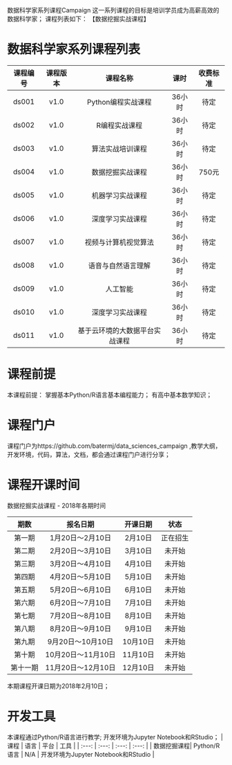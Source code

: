 数据科学家系列课程Campaign
这一系列课程的目标是培训学员成为高薪高效的数据科学家； 课程列表如下：
【数据挖掘实战课程】

# 数据科学家系列课程列表
| 课程编号 | 课程版本 | 课程名称 | 课时 | 收费标准 |
| :---: | :---: | :---: | :---: | :---: | 
| ds001 | v1.0 | Python编程实战课程 | 36小时 | 待定 |
| ds002 | v1.0 | R编程实战课程 | 36小时 | 待定 |
| ds003 | v1.0 | 算法实战培训课程 | 36小时 | 待定 |
| ds004 | v1.0 | 数据挖掘实战课程 | 36小时 | 750元 |
| ds005 | v1.0 | 机器学习实战课程 | 36小时 | 待定 |
| ds006 | v1.0 | 深度学习实战课程 | 36小时 | 待定 |
| ds007 | v1.0 | 视频与计算机视觉算法 | 36小时 | 待定 |
| ds008 | v1.0 | 语音与自然语言理解 | 36小时 | 待定 |
| ds009 | v1.0 | 人工智能 | 36小时 | 待定 |
| ds010 | v1.0 | 深度学习实战课程 | 36小时 | 待定 |
| ds011 | v1.0 | 基于云环境的大数据平台实战课程 | 36小时 | 待定 |


# 课程前提
本课程前提：
掌握基本Python/R语言基本编程能力；
有高中基本数学知识；

# 课程门户
课程门户为https://github.com/batermj/data_sciences_campaign ,教学大纲，开发环境，代码，算法，文档，都会通过课程门户进行分享；

# 课程开课时间
数据挖掘实战课程 - 2018年各期时间

| 期数 | 报名日期 | 开课日期 | 状态 |
| :---: | :---: | :---: | :---: |
| 第一期| 1月20日～2月10日 | 2月10日 | 正在招生 |
| 第二期 | 2月20日～3月10日 | 3月10日 | 未开始 |
| 第三期 | 3月20日～4月10日 | 4月10日 | 未开始 |
| 第四期 | 4月20日～5月10日 | 5月10日 | 未开始 |
| 第五期 | 5月20日～6月10日 | 6月10日 | 未开始 |
| 第六期 | 6月20日～7月10日 | 7月10日 | 未开始 |
| 第七期 | 7月20日～8月10日 | 8月10日 | 未开始 |
| 第八期 | 8月20日～9月10日 | 9月10日 | 未开始 |
| 第九期 | 9月20日～10月10日 | 10月10日 | 未开始 |
| 第十期 | 10月20日～11月10日 | 11月10日 | 未开始 |
| 第十一期 | 11月20日～12月10日 | 12月10日 | 未开始 |

本期课程开课日期为2018年2月10日；

# 开发工具
本课程通过Python/R语言进行教学;
开发环境为Jupyter Notebook和RStudio；
| 课程 | 语言 | 平台 | 工具 |
| :---: | :---: | :---: | :---: |
| 数据挖掘课程| Python/R语言 | N/A | 开发环境为Jupyter Notebook和RStudio |

